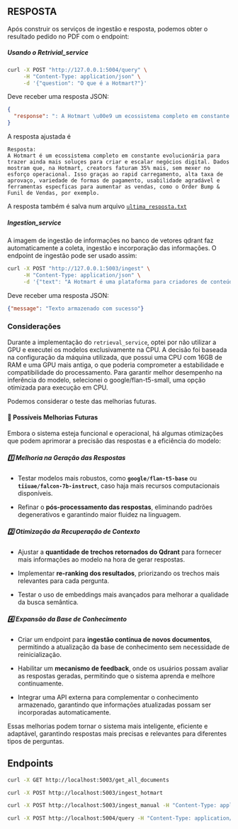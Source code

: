 ## RESPOSTA 
Após construir os serviços de ingestão e resposta, podemos obter o resultado pedido no PDF com o endpoint:

##### Usando o Retrivial_service
```bash
curl -X POST "http://127.0.0.1:5004/query" \
     -H "Content-Type: application/json" \
     -d '{"question": "O que é a Hotmart?"}'
```
Deve receber uma resposta JSON:
```json
{
  "response": ": A Hotmart \u00e9 um ecossistema completo em constante evolucion\u00e1ria para trazer ainda mais solu\u00e7es para criar e escalar neg\u00f3cios digital. Dados mostram que, na Hotmart, creators faturam 35% mais, sem mexer no esfor\u00e7o operacional. Isso gra\u00e7as ao rapid carregamento, alta taxa de aprova\u00e7o, variedade de formas de pagamento, usabilidade agrad\u00e1vel e ferramentas especficas para aumentar as vendas, como o Order Bump & Funil de Vendas, por exemplo."
}
```
A resposta ajustada é 
```text
Resposta:
A Hotmart é um ecossistema completo em constante evolucionária para trazer ainda mais soluçes para criar e escalar negócios digital. Dados mostram que, na Hotmart, creators faturam 35% mais, sem mexer no esforço operacional. Isso graças ao rapid carregamento, alta taxa de aprovaço, variedade de formas de pagamento, usabilidade agradável e ferramentas especficas para aumentar as vendas, como o Order Bump & Funil de Vendas, por exemplo.
```
A resposta também é salva num arquivo [`ultima_resposta.txt`](services/retrieval_service/ultima_resposta.txt)


##### Ingestion_service  
A imagem de ingestão de informações no banco de vetores qdrant faz automaticamente a coleta, ingestão e incorporação das informações. O endpoint de ingestão pode ser usado assim: 

```bash
curl -X POST "http://127.0.0.1:5003/ingest" \
     -H "Content-Type: application/json" \
     -d '{"text": "A Hotmart é uma plataforma para criadores de conteúdo venderem seus produtos digitais."}'
```
Deve receber uma resposta JSON:
```json
{"message": "Texto armazenado com sucesso"}
```


### Considerações

Durante a implementação do `retrieval_service`, optei por não utilizar a GPU e executei os modelos exclusivamente na CPU. A decisão foi baseada na configuração da máquina utilizada, que possui uma CPU com 16GB de RAM e uma GPU mais antiga, o que poderia comprometer a estabilidade e compatibilidade do processamento. Para garantir melhor desempenho na inferência do modelo, selecionei o google/flan-t5-small, uma opção otimizada para execução em CPU.

Podemos considerar o teste das melhorias futuras.

#### 📜 Possíveis Melhorias Futuras

Embora o sistema esteja funcional e operacional, há algumas otimizações que podem aprimorar a precisão das respostas e a eficiência do modelo:

##### **1️⃣ Melhoria na Geração das Respostas**
- Testar modelos mais robustos, como **`google/flan-t5-base`** ou **`tiiuae/falcon-7b-instruct`**, caso haja mais recursos computacionais disponíveis.

- Refinar o **pós-processamento das respostas**, eliminando padrões degenerativos e garantindo maior fluidez na linguagem.

##### **2️⃣ Otimização da Recuperação de Contexto**
- Ajustar a **quantidade de trechos retornados do Qdrant** para fornecer mais informações ao modelo na hora de gerar respostas.

- Implementar **re-ranking dos resultados**, priorizando os trechos mais relevantes para cada pergunta.

- Testar o uso de embeddings mais avançados para melhorar a qualidade da busca semântica.

##### **4️⃣ Expansão da Base de Conhecimento**
- Criar um endpoint para **ingestão contínua de novos documentos**, permitindo a atualização da base de conhecimento sem necessidade de reinicialização.

- Habilitar um **mecanismo de feedback**, onde os usuários possam avaliar as respostas geradas, permitindo que o sistema aprenda e melhore continuamente.

- Integrar uma API externa para complementar o conhecimento armazenado, garantindo que informações atualizadas possam ser incorporadas automaticamente.

Essas melhorias podem tornar o sistema mais inteligente, eficiente e adaptável, garantindo respostas mais precisas e relevantes para diferentes tipos de perguntas.




## Endpoints

```bash
curl -X GET http://localhost:5003/get_all_documents
```
```bash
curl -X POST http://localhost:5003/ingest_hotmart

```
```bash
curl -X POST http://localhost:5003/ingest_manual -H "Content-Type: application/json" -d '{"text": "MLOps é essencial para ML em produção."}'

```
```bash
curl -X POST http://localhost:5004/query -H "Content-Type: application/json" -d '{"question": "MLOps é essencial para?"}'

```
```bash

```
```bash

```